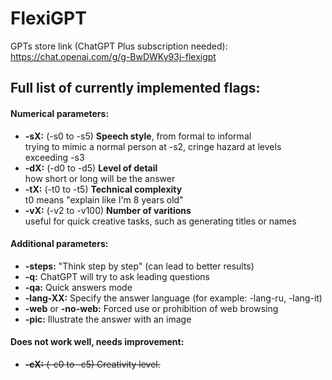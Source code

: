 # FlexiGPT

GPTs store link (ChatGPT Plus subscription needed):  
https://chat.openai.com/g/g-BwDWKy93j-flexigpt


## Full list of currently implemented flags:

#### Numerical parameters:

* **-sX:**  (-s0 to -s5) **Speech style**, from formal to informal  
  trying to mimic a normal person at -s2, cringe hazard at levels exceeding -s3
* **-dX:** (-d0 to -d5) **Level of detail**  
  how short or long will be the answer  
* **-tX:** (-t0 to -t5) **Technical complexity**  
  t0 means "explain like I'm 8 years old"  
* **-vX:** (-v2 to -v100) **Number of varitions**  
  useful for quick creative tasks, such as generating titles or names  

#### Additional parameters:
* **-steps:** "Think step by step" (can lead to better results)
* **-q:** ChatGPT will try to ask leading questions
* **-qa:** Quick answers mode
* **-lang-XX:** Specify the answer language (for example: -lang-ru, -lang-it)
* **-web** or **-no-web:** Forced use or prohibition of web browsing
* **-pic:** Illustrate the answer with an image
  
  
#### Does not work well, needs improvement:
* ~~**-cX:** (-c0 to -c5) Creativity level.~~ 
